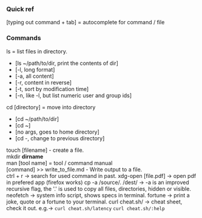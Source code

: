 ### Quick ref
[typing out command + tab] = autocomplete for command / file 

### Commands
ls = list files in directory.
  - [ls ~/path/to/dir, print the contents of dir]
  - [-l, long format]
  - [-a, all content]
  - [-r, content in reverse]
  - [-t, sort by modification time]
  - [-n, like -l, but list numeric user and group ids]

cd [directory] = move into directory
  - [cd ~/path/to/dir]
  - [cd ~]
  - [no args, goes to home directory]
  - [cd -, change to previous directory]

touch [filename] - create a file.<br>
mkdir __dirname__<br>
man [tool name] = tool / command manual<br>
[command] >> write_to_file.md - Write output to a file.<br>
ctrl + r -> search for used command in past.
xdg-open [file.pdf] -> open pdf in prefered app (firefox works)
cp -a /source/. /dest/ -> -a is an improved recursive flag, the '.' is used to copy all files, directories, hidden or visible.
neofetch -> system info script, shows specs in terminal.
fortune -> print a joke, quote or a fortune to your terminal.
curl cheat.sh/ -> cheat sheet, check it out. e.g.-> `curl cheat.sh/latency` `curl cheat.sh/:help`
